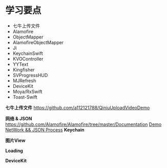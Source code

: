 # 学习要点

- 七牛上传文件
- Alamofire
- ObjectMapper
- AlamofireObjectMapper
- Ji
- KeychainSwift
- KVOController
- YYText
- Kingfisher
- SVProgressHUD
- MJRefresh
- DeviceKit
- Moya/RxSwift
- Toast-Swift

**七牛上传文件**
<https://github.com/a112121788/QiniuUploadVideoDemo>

**网络 & JSON**
<https://github.com/Alamofire/Alamofire/tree/master/Documentation>
[Demo NetWork && JSON Process](https://github.com/a112121788/Learn-iOS-Dev/commit/8caad032f6c8a0e31eb057ddd816dcf64ef8ea32?diff=unified)
**Keychain**

**图片View**

**Loading**

**DeviceKit**